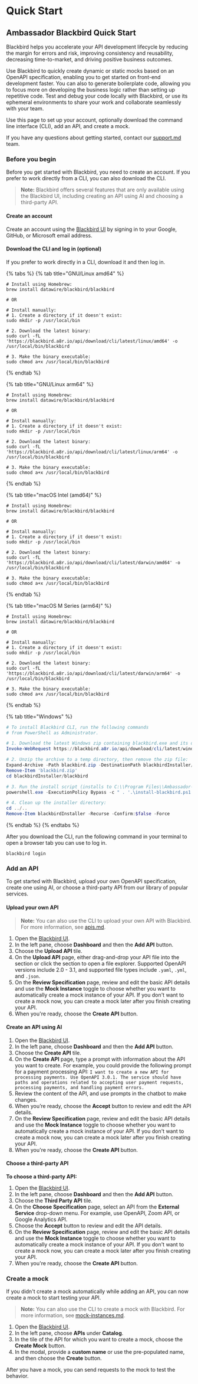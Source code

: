 # Quick Start

## Ambassador Blackbird Quick Start

Blackbird helps you accelerate your API development lifecycle by reducing the margin for errors and risk, improving consistency and reusability, decreasing time-to-market, and driving positive business outcomes.

Use Blackbird to quickly create dynamic or static mocks based on an OpenAPI specification, enabling you to get started on front-end development faster. You can also to generate boilerplate code, allowing you to focus more on developing the business logic rather than setting up repetitive code. Test and debug your code locally with Blackbird, or use its ephemeral environments to share your work and collaborate seamlessly with your team.

Use this page to set up your account, optionally download the command line interface (CLI), add an API, and create a mock.

If you have any questions about getting started, contact our [support.md](../support.md "mention") team.

### Before you begin

Before you get started with Blackbird, you need to create an account. If you prefer to work directly from a CLI, you can also download the CLI.

> **Note:** Blackbird offers several features that are only available using the Blackbird UI, including creating an API using AI and choosing a third-party API.

#### Create an account

Create an account using the [Blackbird UI](https://blackbird.a8r.io/dashboard) by signing in to your Google, GitHub, or Microsoft email address.

#### Download the CLI and log in (optional)

If you prefer to work directly in a CLI, download it and then log in.

{% tabs %}
{% tab title="GNU/Linux amd64" %}
```shell
# Install using Homebrew:
brew install datawire/blackbird/blackbird

# OR

# Install manually:
# 1. Create a directory if it doesn't exist:
sudo mkdir -p /usr/local/bin

# 2. Download the latest binary:
sudo curl -fL 'https://blackbird.a8r.io/api/download/cli/latest/linux/amd64' -o /usr/local/bin/blackbird

# 3. Make the binary executable:
sudo chmod a+x /usr/local/bin/blackbird
```
{% endtab %}

{% tab title="GNU/Linux arm64" %}
```shell
# Install using Homebrew:
brew install datawire/blackbird/blackbird

# OR

# Install manually:
# 1. Create a directory if it doesn't exist:
sudo mkdir -p /usr/local/bin

# 2. Download the latest binary:
sudo curl -fL 'https://blackbird.a8r.io/api/download/cli/latest/linux/arm64' -o /usr/local/bin/blackbird

# 3. Make the binary executable:
sudo chmod a+x /usr/local/bin/blackbird
```
{% endtab %}

{% tab title="macOS Intel (amd64)" %}
```shell
# Install using Homebrew:
brew install datawire/blackbird/blackbird

# OR

# Install manually:
# 1. Create a directory if it doesn't exist:
sudo mkdir -p /usr/local/bin

# 2. Download the latest binary:
sudo curl -fL 'https://blackbird.a8r.io/api/download/cli/latest/darwin/amd64' -o /usr/local/bin/blackbird

# 3. Make the binary executable:
sudo chmod a+x /usr/local/bin/blackbird
```
{% endtab %}

{% tab title="macOS M Series (arm64)" %}
```shell
# Install using Homebrew:
brew install datawire/blackbird/blackbird

# OR

# Install manually:
# 1. Create a directory if it doesn't exist:
sudo mkdir -p /usr/local/bin

# 2. Download the latest binary:
sudo curl -fL 'https://blackbird.a8r.io/api/download/cli/latest/darwin/arm64' -o /usr/local/bin/blackbird

# 3. Make the binary executable:
sudo chmod a+x /usr/local/bin/blackbird
```
{% endtab %}

{% tab title="Windows" %}
```powershell
# To install Blackbird CLI, run the following commands
# from PowerShell as Administrator.

# 1. Download the latest Windows zip containing blackbird.exe and its dependencies (~55 MB):
Invoke-WebRequest https://blackbird.a8r.io/api/download/cli/latest/windows/amd64 -OutFile blackbird.zip

# 2. Unzip the archive to a temp directory, then remove the zip file:
Expand-Archive -Path blackbird.zip -DestinationPath blackbirdInstaller/blackbird
Remove-Item 'blackbird.zip'
cd blackbirdInstaller/blackbird

# 3. Run the install script (installs to C:\\Program Files\\Ambassador-Blackbird by default):
powershell.exe -ExecutionPolicy Bypass -c " . '.\install-blackbird.ps1';"

# 4. Clean up the installer directory:
cd ../..
Remove-Item blackbirdInstaller -Recurse -Confirm:$false -Force
```
{% endtab %}
{% endtabs %}

After you download the CLI, run the following command in your terminal to open a browser tab you can use to log in.

```shell
blackbird login
```

### Add an API

To get started with Blackbird, upload your own OpenAPI specification, create one using AI, or choose a third-party API from our library of popular services.

#### Upload your own API

> **Note:** You can also use the CLI to upload your own API with Blackbird. For more information, see [apis.md](../usage-guides/apis.md "mention").

1. Open the [Blackbird UI](https://blackbird.a8r.io/dashboard).
2. In the left pane, choose **Dashboard** and then the **Add API** button.
3. Choose the **Upload API** tile.
4. On the **Upload API** page, either drag-and-drop your API file into the section or click the section to open a file explorer. Supported OpenAPI versions include 2.0 - 3.1, and supported file types include `.yaml`, `.yml`, and `.json`.
5. On the **Review Specification** page, review and edit the basic API details and use the **Mock Instance** toggle to choose whether you want to automatically create a mock instance of your API. If you don't want to create a mock now, you can create a mock later after you finish creating your API.
6. When you're ready, choose the **Create API** button.

#### Create an API using AI

1. Open the [Blackbird UI](https://blackbird.a8r.io/dashboard).
2. In the left pane, choose **Dashboard** and then the **Add API** button.
3. Choose the **Create API** tile.
4. On the **Create API** page, type a prompt with information about the API you want to create. For example, you could provide the following prompt for a payment processing API: `I want to create a new API for processing payments. Use OpenAPI 3.0.1. The service should have paths and operations related to accepting user payment requests, processing payments, and handling payment errors.`
5. Review the content of the API, and use prompts in the chatbot to make changes.
6. When you’re ready, choose the **Accept** button to review and edit the API details.
7. On the **Review Specification** page, review and edit the basic API details and use the **Mock Instance** toggle to choose whether you want to automatically create a mock instance of your API. If you don't want to create a mock now, you can create a mock later after you finish creating your API.
8. When you're ready, choose the **Create API** button.

#### Choose a third-party API

**To choose a third-party API:**

1. Open the [Blackbird UI](https://blackbird.a8r.io/dashboard).
2. In the left pane, choose **Dashboard** and then the **Add API** button.
3. Choose the **Third Party API** tile.
4. On the **Choose Specification** page, select an API from the **External Service** drop-down menu. For example, use OpenAPI, Zoom API, or Google Analytics API.
5. Choose the **Accept** button to review and edit the API details.
6. On the **Review Specification** page, review and edit the basic API details and use the **Mock Instance** toggle to choose whether you want to automatically create a mock instance of your API. If you don't want to create a mock now, you can create a mock later after you finish creating your API.
7. When you're ready, choose the **Create API** button.

### Create a mock

If you didn't create a mock automatically while adding an API, you can now create a mock to start testing your API.

> **Note:** You can also use the CLI to create a mock with Blackbird. For more information, see [mock-instances.md](../usage-guides/mock-instances.md "mention").

1. Open the [Blackbird UI](https://blackbird.a8r.io/dashboard).
2. In the left pane, choose **APIs** under **Catalog**.
3. In the tile of the API for which you want to create a mock, choose the **Create Mock** button.
4. In the modal, provide a **custom name** or use the pre-populated name, and then choose the **Create** button.

After you have a mock, you can send requests to the mock to test the behavior.
